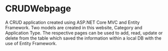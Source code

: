 # CRUDWebpage
A CRUD application created using ASP.NET Core MVC and Entity Framework. Two models are created in this website, Category and Application Type. The respective pages can be used to add, read, update or delete from the table which saved the information within  a local DB with the use of Entity Framework.

